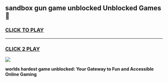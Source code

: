 
## sandbox gun game unblocked Unblocked Games👋
<h3>
<a href="https://premium.freeplayer.one?title=sandbox_gun_game_unblocked&ref=16F">CLICK TO PLAY</a></h3>
<hr>

<h3>
<a href="https://premium.freeplayer.one?title=sandbox_gun_game_unblocked&ref=16F">CLICK 2 PLAY</a>
  
</h3>

<a href="https://premium.freeplayer.one?title=sandbox_gun_game_unblocked&ref=16F/"><img src="https://clearcache.store/games.png"></a>


**worlds hardest game unblocked: Your Gateway to Fun and Accessible Online Gaming**
